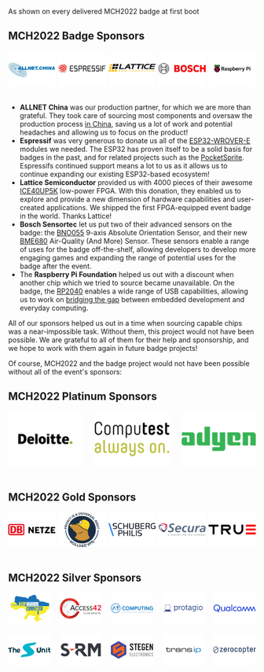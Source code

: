 As shown on every delivered MCH2022 badge at first boot

## MCH2022 Badge Sponsors
<p align="justify">
  <a href="https://www.allnet.de/en/"><img src="logos/m_logo_allnet.png" width="19%"/></a>
  <a href="https://www.espressif.com/"><img src="logos/m_logo_espressif.png" width="19%"/></a>
  <a href="https://www.latticesemi.com/"><img src="logos/m_logo_lattice.png" width="19%"/></a>
  <a href="https://www.bosch-sensortec.com/"><img src="logos/m_logo_bosch.png" width="19%"/></a>
  <a href="https://www.raspberrypi.com/"><img src="logos/m_logo_rpi.png" width="19%"/></a>
  &emsp;&emsp;&emsp;&emsp;&emsp;&emsp;&emsp;&emsp;&emsp;&emsp;
</p>

* **ALLNET China** was our production partner, for which we are more than grateful. They took care of sourcing most components and oversaw the production process [in China][ALLNET China], saving us a lot of work and potential headaches and allowing us to focus on the product!
* **Espressif** was very generous to donate us all of the [ESP32-WROVER-E][ESP32] modules we needed. The ESP32 has proven itself to be a solid basis for badges in the past, and for related projects such as the [PocketSprite]. Espressifs continued support means a lot to us as it allows us to continue expanding our existing ESP32-based ecosystem!
* **Lattice Semiconductor** provided us with 4000 pieces of their awesome [ICE40UP5K] low-power FPGA. With this donation, they enabled us to explore and provide a new dimension of hardware capabilities and user-created applications. We shipped the first FPGA-equipped event badge in the world. Thanks Lattice!
* **Bosch Sensortec** let us put two of their advanced sensors on the badge: the [BNO055] 9-axis Absolute Orientation Sensor, and their new [BME680] Air-Quality (And More) Sensor. These sensors enable a range of uses for the badge off-the-shelf, allowing developers to develop more engaging games and expanding the range of potential uses for the badge after the event.
* The **Raspberry Pi Foundation** helped us out with a discount when another chip which we tried to source became unavailable. On the badge, the [RP2040] enables a wide range of USB capabilities, allowing us to work on [bridging the gap][Badge IDE] between embedded development and everyday computing.

All of our sponsors helped us out in a time when sourcing capable chips was a near-impossible task. Without them, this project would not have been possible. We are grateful to all of them for their help and sponsorship, and we hope to work with them again in future badge projects!

[ALLNET China]: https://www.allnet.de/en/allnet-brand/unternehmen/weltweit/
[ESP32]: https://www.espressif.com/en/products/modules/esp32
[PocketSprite]: https://pocketsprite.com
[ICE40UP5K]: https://www.latticesemi.com/en/Products/FPGAandCPLD/iCE40UltraPlus
[BNO055]: https://www.bosch-sensortec.com/products/smart-sensors/bno055/
[BME680]: https://www.bosch-sensortec.com/products/environmental-sensors/gas-sensors/bme680/
[RP2040]: https://www.raspberrypi.com/products/rp2040/
[Badge IDE]: https://github.com/badgeteam/mch2022-webusb-site

Of course, MCH2022 and the badge project would not have been possible without all of the event's sponsors:

## MCH2022 Platinum Sponsors
<p align="justify">
  <img src="logos/1_logo_deloitte.png" width="30%"/>
  <img src="logos/1_logo_computest.png" width="30%"/>
  <img src="logos/1_logo_adyen.png" width="30%"/>
  &emsp;&emsp;&emsp;&emsp;&emsp;&emsp;&emsp;&emsp;&emsp;&emsp;
</p>

## MCH2022 Gold Sponsors
<p align="justify">
  <img src="logos/2_logo_db.png" width="19%"/>
  <img src="logos/2_logo_mullvad_vpn.png" width="19%"/>
  <img src="logos/2_logo_schubergphilis.png" width="19%"/>
  <img src="logos/2_logo_secura.png" width="19%"/>
  <img src="logos/2_logo_true.png" width="19%"/>
  &emsp;&emsp;&emsp;&emsp;&emsp;&emsp;&emsp;&emsp;&emsp;&emsp;
</p>

## MCH2022 Silver Sponsors
<p align="justify">
  <img src="logos/3_logo_a2b_kuc.png" width="17%"/>
  <img src="logos/3_logo_access42.png" width="17%"/>
  <img src="logos/3_logo_at_computing.png" width="17%"/>
  <img src="logos/3_logo_protagio.png" width="17%"/>
  <img src="logos/3_logo_qualcomm.png" width="17%"/>
  &emsp;&emsp;&emsp;&emsp;&emsp;&emsp;&emsp;&emsp;&emsp;&emsp;&emsp;&emsp;&emsp;&emsp;
  <br/>
  <img src="logos/3_logo_s-unit.png" width="17%"/>
  <img src="logos/3_logo_s_rm.png" width="17%"/>
  <img src="logos/3_logo_stegen.png" width="17%"/>
  <img src="logos/3_logo_transip.png" width="17%"/>
  <img src="logos/3_logo_zerocopter.png" width="17%"/>
  &emsp;&emsp;&emsp;&emsp;&emsp;&emsp;&emsp;&emsp;&emsp;&emsp;&emsp;&emsp;&emsp;&emsp;
</p>
